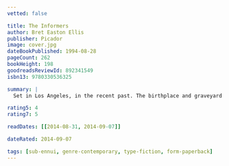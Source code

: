 ```yaml
---
vetted: false

title: The Informers
author: Bret Easton Ellis
publisher: Picador
image: cover.jpg
dateBookPublished: 1994-08-28
pageCount: 262
bookHeight: 198
goodreadsReviewId: 892341549
isbn13: 9780330536325

summary: |
  Set in Los Angeles, in the recent past. The birthplace and graveyard of American myths and dreams, the city harbours a group of people trapped between the beauty of their surroundings and their own moral impoverishment. This novel is a chronicle of their voices.

rating5: 4
rating7: 5

readDates: [[2014-08-31, 2014-09-07]]

dateRated: 2014-09-07

tags: [sub-ennui, genre-contemporary, type-fiction, form-paperback]
---
```

